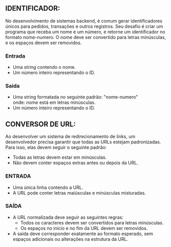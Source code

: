 ## IDENTIFICADOR:

No desenvolvimento de sistemas backend, é comum gerar identificadores únicos para pedidos, transações e outros registros. Seu desafio é criar um programa que receba um nome e um número, e retorne um identificador no formato nome-numero. O nome deve ser convertido para letras minúsculas, e os espaços devem ser removidos.

### Entrada
* Uma string contendo o nome.
* Um número inteiro representando o ID.

### Saída
* Uma string formatada no seguinte padrão: "nome-numero" <br>onde:
nome está em letras minúsculas.
* Um número inteiro representando o ID.

## CONVERSOR DE URL:

Ao desenvolver um sistema de redirecionamento de links, um desenvolvedor precisa garantir que todas as URLs estejam padronizadas. Para isso, elas devem seguir o seguinte padrão:<br> 
* Todas as letras devem estar em minúsculas.
* Não devem conter espaços extras antes ou depois da URL.

### ENTRADA 
* Uma única linha contendo a URL.
* A URL pode conter letras maiúsculas e minúsculas misturadas.

### SAÍDA
* A URL normalizada deve seguir as seguintes regras:
  - Todos os caracteres devem ser convertidos para letras minúsculas.
  - Os espaços no início e no fim da URL devem ser removidos.
* A saída deve corresponder exatamente ao formato esperado, sem espaços adicionais ou alterações na estrutura da URL.

